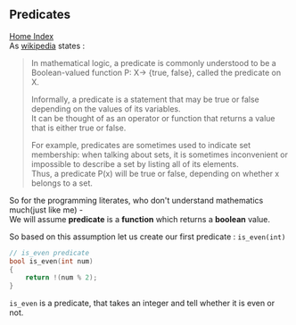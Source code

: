 ## Predicates
[Home Index](../README.md)  
As [wikipedia](https://en.wikipedia.org/wiki/Predicate_(mathematical_logic)) states :
> In mathematical logic, a predicate is commonly understood to be a Boolean-valued function P: X→ {true, false}, called the predicate on X.  
>
> Informally, a predicate is a statement that may be true or false depending on the values of its variables.  
> It can be thought of as an operator or function that returns a value that is either true or false.  
>
> For example, predicates are sometimes used to indicate set membership: when talking about sets, it is sometimes inconvenient or impossible to describe a set by listing all of its elements.  
> Thus, a predicate P(x) will be true or false, depending on whether x belongs to a set.

So for the programming literates, who don't understand mathematics much(just like me) -   
We will assume **predicate** is a **function** which returns a **boolean** value.

So based on this assumption let us create our first predicate : `is_even(int)`

```cpp
// is_even predicate
bool is_even(int num) 
{ 
    return !(num % 2); 
}
```
`is_even` is a predicate, that takes an integer and tell whether it is even or not.

